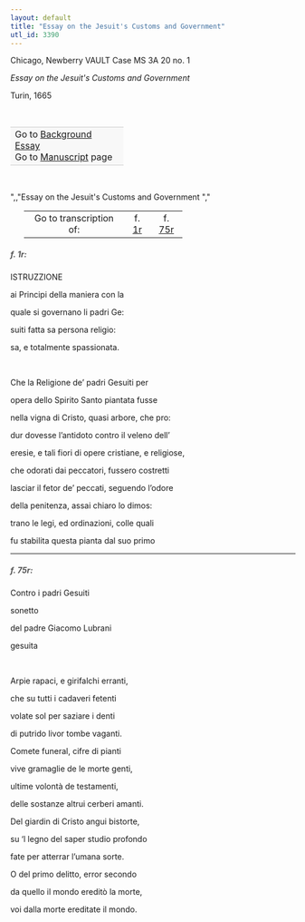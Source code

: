 ```yaml
---
layout: default
title: "Essay on the Jesuit's Customs and Government"
utl_id: 3390
---
```



Chicago, Newberry VAULT Case MS 3A 20 no. 1


*Essay on the Jesuit's Customs and Government*


Turin, 1665


 

<table border="0.5" cellpadding="1" cellspacing="1" style="width: 200px; background-color:#F8F8F8;"><tbody style="border-color:#ccc"><tr style="border-color:#ccc"><td>Go to <a href="{{ site.baseurl }}/essay/065" target="_blank">Background Essay</a><br />
			Go to <a href="{{ site.baseurl }}/www/record.html?id=065" target="_blank">Manuscript</a> page</td>
</tr></tbody></table>
 

",,"Essay on the Jesuit's Customs and Government
","
<table border="0.5" cellpadding="1" cellspacing="1" style="width: 280px; margin-left: 0.25in;"><tbody><tr style="border-color:#B3B6B7"><td style="text-align:center">Go to transcription of:</td>
<td style="text-align:center">f. <a href="#1">1r</a></td>
<td style="text-align:center">f. <a href="#2">75r</a></td>
</tr></tbody></table>
<h5 id="1" style="color:#555;">f. 1r:</h5>

ISTRUZZIONE


ai Principi della maniera con la


quale si governano li padri Ge:


suiti fatta sa persona religio:


sa, e totalmente spassionata.


 


Che la Religione de’ padri Gesuiti per


opera dello Spirito Santo piantata fusse


nella vigna di Cristo, quasi arbore, che pro:


dur dovesse l’antidoto contro il veleno dell’


eresie, e tali fiori di opere cristiane, e religiose,


che odorati dai peccatori, fussero costretti


lasciar il fetor de’ peccati, seguendo l’odore


della penitenza, assai chiaro lo dimos:


trano le legi, ed ordinazioni, colle quali


fu stabilita questa pianta dal suo primo


<hr /><h5 id="2" style="color:#555;">f. 75r:</h5>

Contro i padri Gesuiti


sonetto


del padre Giacomo Lubrani


gesuita


 


Arpie rapaci, e girifalchi erranti,


che su tutti i cadaveri fetenti


volate sol per saziare i denti


di putrido livor tombe vaganti.


Comete funeral, cifre di pianti


vive gramaglie de le morte genti,


ultime volontà de testamenti,


delle sostanze altrui cerberi amanti.


Del giardin di Cristo angui bistorte,


su ‘l legno del saper studio profondo


fate per atterrar l’umana sorte.


O del primo delitto, error secondo


da quello il mondo ereditò la morte,


voi dalla morte ereditate il mondo.

